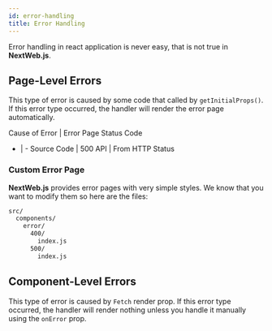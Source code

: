 ```yaml
---
id: error-handling
title: Error Handling
---
```


Error handling in react application is never easy, that is not true in **NextWeb.js**.

## Page-Level Errors

This type of error is caused by some code that called by ```getInitialProps()```. If this error type occurred, the handler will render the error page automatically.

Cause of Error | Error Page Status Code
- | -
Source Code | 500 
API | From HTTP Status

### Custom Error Page

**NextWeb.js** provides error pages with very simple styles. We know that you want to modify them so here are the files:

```bash
src/
  components/
    error/
      400/
        index.js
      500/
        index.js
````

## Component-Level Errors

This type of error is caused by ```Fetch``` render prop. If this error type occurred, the handler will render nothing unless you handle it manually using the ```onError``` prop.